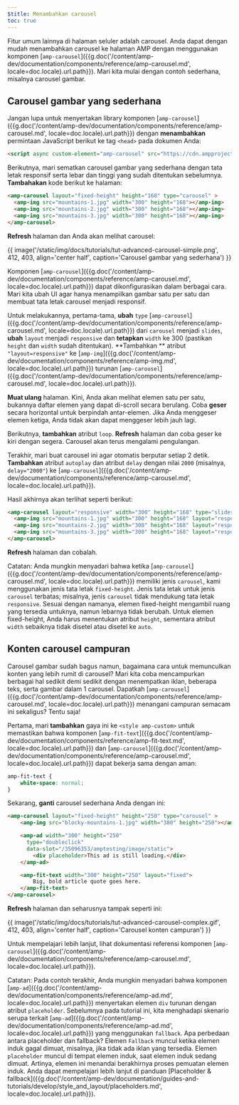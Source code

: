 ```yaml
---
$title: Menambahkan carousel
toc: true
---
```




Fitur umum lainnya di halaman seluler adalah carousel.  Anda dapat dengan mudah menambahkan carousel ke halaman AMP dengan menggunakan komponen [`amp-carousel`]({{g.doc('/content/amp-dev/documentation/components/reference/amp-carousel.md', locale=doc.locale).url.path}}). Mari kita mulai dengan contoh sederhana, misalnya carousel gambar.

## Carousel gambar yang sederhana

Jangan lupa untuk menyertakan library komponen [`amp-carousel`]({{g.doc('/content/amp-dev/documentation/components/reference/amp-carousel.md', locale=doc.locale).url.path}}) dengan **menambahkan** permintaan JavaScript berikut ke tag `<head>` pada dokumen Anda:

```html
<script async custom-element="amp-carousel" src="https://cdn.ampproject.org/v0/amp-carousel-0.1.js"></script>
```

Berikutnya, mari sematkan carousel gambar yang sederhana dengan tata letak responsif serta lebar dan tinggi yang sudah ditentukan sebelumnya. **Tambahakan** kode berikut ke halaman:

```html
<amp-carousel layout="fixed-height" height="168" type="carousel" >
  <amp-img src="mountains-1.jpg" width="300" height="168"></amp-img>
  <amp-img src="mountains-2.jpg" width="300" height="168"></amp-img>
  <amp-img src="mountains-3.jpg" width="300" height="168"></amp-img>
</amp-carousel>
```

**Refresh** halaman dan Anda akan melihat carousel:

{{ image('/static/img/docs/tutorials/tut-advanced-carousel-simple.png', 412, 403, align='center half', caption='Carousel gambar yang sederhana') }}

Komponen [`amp-carousel`]({{g.doc('/content/amp-dev/documentation/components/reference/amp-carousel.md', locale=doc.locale).url.path}}) dapat dikonfigurasikan dalam berbagai cara.  Mari kita ubah UI agar hanya menampilkan gambar satu per satu dan membuat tata letak carousel menjadi responsif.

Untuk melakukannya, pertama-tama, **ubah** `type` [`amp-carousel`]({{g.doc('/content/amp-dev/documentation/components/reference/amp-carousel.md', locale=doc.locale).url.path}}) dari `carousel` menjadi `slides`, **ubah** `layout` menjadi `responsive` dan **tetapkan** `width` ke 300 (pastikan `height` dan `width` sudah ditentukan).  **Tambahkan ** atribut `"layout=responsive"` ke [`amp-img`]({{g.doc('/content/amp-dev/documentation/components/reference/amp-img.md', locale=doc.locale).url.path}}) turunan [`amp-carousel`]({{g.doc('/content/amp-dev/documentation/components/reference/amp-carousel.md', locale=doc.locale).url.path}}).

**Muat ulang** halaman. Kini, Anda akan melihat elemen satu per satu, bukannya daftar elemen yang dapat di-scroll secara berulang. Coba **geser** secara horizontal untuk berpindah antar-elemen. Jika Anda menggeser elemen ketiga, Anda tidak akan dapat menggeser lebih jauh lagi.

Berikutnya, **tambahkan** atribut `loop`. **Refresh** halaman dan coba geser ke kiri dengan segera. Carousel akan terus mengalami pengulangan.

Terakhir, mari buat carousel ini agar otomatis berputar setiap 2 detik. **Tambahkan** atribut `autoplay` dan atribut `delay` dengan nilai `2000` (misalnya, `delay="2000"`) ke [`amp-carousel`]({{g.doc('/content/amp-dev/documentation/components/reference/amp-carousel.md', locale=doc.locale).url.path}}).

Hasil akhirnya akan terlihat seperti berikut:

```html
<amp-carousel layout="responsive" width="300" height="168" type="slides" autoplay delay="2000" loop>
  <amp-img src="mountains-1.jpg" width="300" height="168" layout="responsive"></amp-img>
  <amp-img src="mountains-2.jpg" width="300" height="168" layout="responsive"></amp-img>
  <amp-img src="mountains-3.jpg" width="300" height="168" layout="responsive"></amp-img>
</amp-carousel>
```

**Refresh** halaman dan cobalah.

Catatan: Anda mungkin menyadari bahwa ketika [`amp-carousel`]({{g.doc('/content/amp-dev/documentation/components/reference/amp-carousel.md', locale=doc.locale).url.path}}) memiliki jenis `carousel`, kami menggunakan jenis tata letak `fixed-height`.  Jenis tata letak untuk jenis `carousel` terbatas; misalnya, jenis `carousel` tidak mendukung tata letak `responsive`.  Sesuai dengan namanya, elemen fixed-height mengambil ruang yang tersedia untuknya, namun lebarnya tidak berubah. Untuk elemen fixed-height, Anda harus menentukan atribut `height`, sementara atribut `width` sebaiknya tidak disetel atau disetel ke `auto`.

## Konten carousel campuran

Carousel gambar sudah bagus namun, bagaimana cara untuk memunculkan konten yang lebih rumit di carousel? Mari kita coba mencampurkan berbagai hal sedikit demi sedikit dengan menempatkan iklan, beberapa teks, serta gambar dalam 1 carousel. Dapatkah [`amp-carousel`]({{g.doc('/content/amp-dev/documentation/components/reference/amp-carousel.md', locale=doc.locale).url.path}}) menangani campuran semacam ini sekaligus? Tentu saja!

Pertama, mari **tambahkan** gaya ini ke `<style amp-custom>` untuk memastikan bahwa komponen [`amp-fit-text`]({{g.doc('/content/amp-dev/documentation/components/reference/amp-fit-text.md', locale=doc.locale).url.path}}) dan [`amp-carousel`]({{g.doc('/content/amp-dev/documentation/components/reference/amp-carousel.md', locale=doc.locale).url.path}}) dapat bekerja sama dengan aman:

```css
amp-fit-text {
    white-space: normal;
}
```

Sekarang, **ganti** carousel sederhana Anda dengan ini:

```html
<amp-carousel layout="fixed-height" height="250" type="carousel" >
    <amp-img src="blocky-mountains-1.jpg" width="300" height="250"></amp-img>

    <amp-ad width="300" height="250"
      type="doubleclick"
      data-slot="/35096353/amptesting/image/static">
        <div placeholder>This ad is still loading.</div>
    </amp-ad>

    <amp-fit-text width="300" height="250" layout="fixed">
        Big, bold article quote goes here.
    </amp-fit-text>
</amp-carousel>
```

**Refresh** halaman dan seharusnya tampak seperti ini:

{{ image('/static/img/docs/tutorials/tut-advanced-carousel-complex.gif', 412, 403, align='center half', caption='Carousel konten campuran') }}

Untuk mempelajari lebih lanjut, lihat dokumentasi referensi komponen [`amp-carousel`]({{g.doc('/content/amp-dev/documentation/components/reference/amp-carousel.md', locale=doc.locale).url.path}}).

Catatan: Pada contoh terakhir, Anda mungkin menyadari bahwa komponen [`amp-ad`]({{g.doc('/content/amp-dev/documentation/components/reference/amp-ad.md', locale=doc.locale).url.path}}) menyertakan elemen `div` turunan dengan atribut `placeholder`. Sebelumnya pada tutorial ini, kita menghadapi skenario serupa terkait [`amp-ad`]({{g.doc('/content/amp-dev/documentation/components/reference/amp-ad.md', locale=doc.locale).url.path}}) yang menggunakan `fallback`. Apa perbedaan antara placeholder dan fallback? Elemen `Fallback` muncul ketika elemen induk gagal dimuat, misalnya, jika tidak ada iklan yang tersedia. Elemen `placeholder` muncul di tempat elemen induk, saat elemen induk sedang dimuat. Artinya, elemen ini menandai berakhirnya proses pemuatan elemen induk. Anda dapat mempelajari lebih lanjut di panduan [Placeholder & fallback]({{g.doc('/content/amp-dev/documentation/guides-and-tutorials/develop/style_and_layout/placeholders.md', locale=doc.locale).url.path}}).
